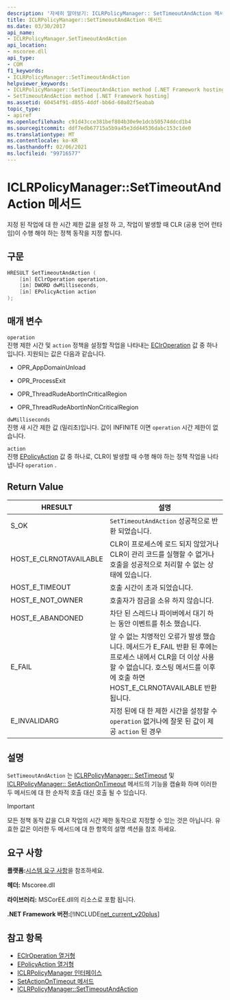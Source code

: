 ```yaml
---
description: '자세히 알아보기: ICLRPolicyManager:: SetTimeoutAndAction 메서드'
title: ICLRPolicyManager::SetTimeoutAndAction 메서드
ms.date: 03/30/2017
api_name:
- ICLRPolicyManager.SetTimeoutAndAction
api_location:
- mscoree.dll
api_type:
- COM
f1_keywords:
- ICLRPolicyManager::SetTimeoutAndAction
helpviewer_keywords:
- ICLRPolicyManager::SetTimeoutAndAction method [.NET Framework hosting]
- SetTimeoutAndAction method [.NET Framework hosting]
ms.assetid: 60454f91-d855-4ddf-bb6d-60a02f5eabab
topic_type:
- apiref
ms.openlocfilehash: c91d43cce381bef804b30e9e1dcb50574ddcd1b4
ms.sourcegitcommit: ddf7edb67715a5b9a45e3dd44536dabc153c1de0
ms.translationtype: MT
ms.contentlocale: ko-KR
ms.lasthandoff: 02/06/2021
ms.locfileid: "99716577"
---
```

# <a name="iclrpolicymanagersettimeoutandaction-method"></a>ICLRPolicyManager::SetTimeoutAndAction 메서드

지정 된 작업에 대 한 시간 제한 값을 설정 하 고, 작업이 발생할 때 CLR (공용 언어 런타임)이 수행 해야 하는 정책 동작을 지정 합니다.  
  
## <a name="syntax"></a>구문  
  
```cpp  
HRESULT SetTimeoutAndAction (  
    [in] EClrOperation operation,  
    [in] DWORD dwMilliseconds,  
    [in] EPolicyAction action  
);  
```  
  
## <a name="parameters"></a>매개 변수  

 `operation`  
 진행 제한 시간 및 `action` 정책을 설정할 작업을 나타내는 [EClrOperation](eclroperation-enumeration.md) 값 중 하나입니다. 지원되는 값은 다음과 같습니다.  
  
- OPR_AppDomainUnload  
  
- OPR_ProcessExit  
  
- OPR_ThreadRudeAbortInCriticalRegion  
  
- OPR_ThreadRudeAbortInNonCriticalRegion  
  
 `dwMilliseconds`  
 진행 새 시간 제한 값 (밀리초)입니다. 값이 INFINITE 이면 `operation` 시간 제한이 없습니다.  
  
 `action`  
 진행 [EPolicyAction](epolicyaction-enumeration.md) 값 중 하나로, CLR이 발생할 때 수행 해야 하는 정책 작업을 나타냅니다 `operation` .  
  
## <a name="return-value"></a>Return Value  
  
|HRESULT|설명|  
|-------------|-----------------|  
|S_OK|`SetTimeoutAndAction` 성공적으로 반환 되었습니다.|  
|HOST_E_CLRNOTAVAILABLE|CLR이 프로세스에 로드 되지 않았거나 CLR이 관리 코드를 실행할 수 없거나 호출을 성공적으로 처리할 수 없는 상태에 있습니다.|  
|HOST_E_TIMEOUT|호출 시간이 초과 되었습니다.|  
|HOST_E_NOT_OWNER|호출자가 잠금을 소유 하지 않습니다.|  
|HOST_E_ABANDONED|차단 된 스레드나 파이버에서 대기 하는 동안 이벤트를 취소 했습니다.|  
|E_FAIL|알 수 없는 치명적인 오류가 발생 했습니다. 메서드가 E_FAIL 반환 된 후에는 프로세스 내에서 CLR을 더 이상 사용할 수 없습니다. 호스팅 메서드를 이후에 호출 하면 HOST_E_CLRNOTAVAILABLE 반환 됩니다.|  
|E_INVALIDARG|지정 된에 대 한 제한 시간을 설정할 수 `operation` 없거나에 잘못 된 값이 제공 `action` 된 경우|  
  
## <a name="remarks"></a>설명  

 `SetTimeoutAndAction` 는 [ICLRPolicyManager:: SetTimeout](iclrpolicymanager-settimeout-method.md) 및 [ICLRPolicyManager:: SetActionOnTimeout](iclrpolicymanager-setactionontimeout-method.md) 메서드의 기능을 캡슐화 하며 이러한 두 메서드에 대 한 순차적 호출 대신 호출 될 수 있습니다.  
  
> [!IMPORTANT]
> 모든 정책 동작 값을 CLR 작업의 시간 제한 동작으로 지정할 수 있는 것은 아닙니다. 유효한 값은 이러한 두 메서드에 대 한 항목의 설명 섹션을 참조 하세요.  
  
## <a name="requirements"></a>요구 사항  

 **플랫폼:**[시스템 요구 사항](../../get-started/system-requirements.md)을 참조하세요.  
  
 **헤더:** Mscoree.dll  
  
 **라이브러리:** MSCorEE.dll의 리소스로 포함 됩니다.  
  
 **.NET Framework 버전:**[!INCLUDE[net_current_v20plus](../../../../includes/net-current-v20plus-md.md)]  
  
## <a name="see-also"></a>참고 항목

- [EClrOperation 열거형](eclroperation-enumeration.md)
- [EPolicyAction 열거형](epolicyaction-enumeration.md)
- [ICLRPolicyManager 인터페이스](iclrpolicymanager-interface.md)
- [SetActionOnTimeout 메서드](iclrpolicymanager-setactionontimeout-method.md)
- [ICLRPolicyManager::SetTimeoutAndAction](iclrpolicymanager-settimeoutandaction-method.md)
